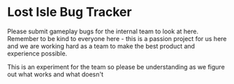 # Lost Isle Bug Tracker

Please submit gameplay bugs for the internal team to look at here. Remember to be kind to everyone here - this is a passion project for us here and we are working hard as a team to make the best product and experience possible.

This is an experiment for the team so please be understanding as we figure out what works and what doesn't
